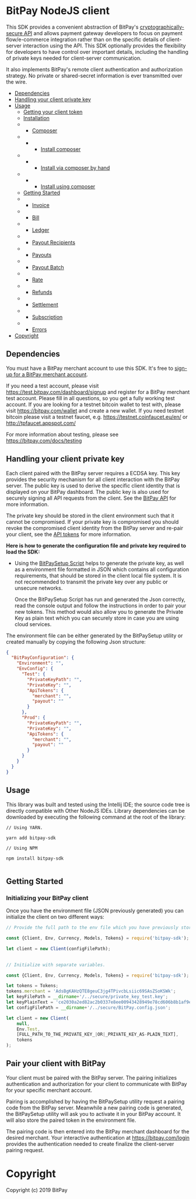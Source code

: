 # BitPay NodeJS client

This SDK provides a convenient abstraction of BitPay's [cryptographically-secure API](https://bitpay.com/api) and allows payment gateway developers to focus on payment flow/e-commerce integration rather than on the specific details of client-server interaction using the API.  This SDK optionally provides the flexibility for developers to have control over important details, including the handling of private keys needed for client-server communication.

It also implements BitPay's remote client authentication and authorization strategy.  No private or shared-secret information is ever transmitted over the wire.

- [Dependencies](GUIDE.md#dependencies)
- [Handling your client private key](GUIDE.md#handling-your-client-private-key)
- [Usage](GUIDE.md#usage)
  - [Getting your client token](GUIDE.md#getting-your-client-token)
  - [Installation](GUIDE.md#installation)
  - - [Composer](GUIDE.md#composer)
  - - - [Install composer](GUIDE.md#install-composer)
  - - - [Install via composer by hand](GUIDE.md#install-via-composer-by-hand)
  - - - [Install using composer](GUIDE.md#install-using-composer)
  - [Getting Started](GUIDE.md#getting-started)
  - - [Invoice](https://github.com/bitpay/php-bitpay-client-v2/blob/master/docs/usage/invoice.md)
  - - [Bill](https://github.com/bitpay/php-bitpay-client-v2/blob/master/docs/usage/bill.md)
  - - [Ledger](https://github.com/bitpay/php-bitpay-client-v2/blob/master/docs/usage/ledger.md)
  - - [Payout Recipients](https://github.com/bitpay/php-bitpay-client-v2/blob/master/docs/usage/payout_recipients.md)
  - - [Payouts](https://github.com/bitpay/php-bitpay-client-v2/blob/master/docs/usage/payouts.md)
  - - [Payout Batch](https://github.com/bitpay/php-bitpay-client-v2/blob/master/docs/usage/payout_batch.md)
  - - [Rate](https://github.com/bitpay/php-bitpay-client-v2/blob/master/docs/usage/rate.md)
  - - [Refunds](https://github.com/bitpay/php-bitpay-client-v2/blob/master/docs/usage/refunds.md)
  - - [Settlement](https://github.com/bitpay/php-bitpay-client-v2/blob/master/docs/usage/settlement.md)
  - - [Subscription](https://github.com/bitpay/php-bitpay-client-v2/blob/master/docs/usage/subscription.md)
  - - [Errors](https://github.com/bitpay/php-bitpay-client-v2/blob/master/docs/usage/errors.md)
- [Copyright](GUIDE.md#copyright)

## Dependencies

You must have a BitPay merchant account to use this SDK.  It's free to [sign-up for a BitPay merchant account](https://bitpay.com/start).

If you need a test account, please visit https://test.bitpay.com/dashboard/signup and register for a BitPay merchant test account. Please fill in all questions, so you get a fully working test account.
If you are looking for a testnet bitcoin wallet to test with, please visit https://bitpay.com/wallet and
create a new wallet.
If you need testnet bitcoin please visit a testnet faucet, e.g. https://testnet.coinfaucet.eu/en/ or http://tpfaucet.appspot.com/

For more information about testing, please see https://bitpay.com/docs/testing

## Handling your client private key

Each client paired with the BitPay server requires a ECDSA key.  This key provides the security mechanism for all client interaction with the BitPay server. The public key is used to derive the specific client identity that is displayed on your BitPay dashboard.  The public key is also used for securely signing all API requests from the client.  See the [BitPay API](https://bitpay.com/api) for more information.

The private key should be stored in the client environment such that it cannot be compromised.  If your private key is compromised you should revoke the compromised client identity from the BitPay server and re-pair your client, see the [API tokens](https://bitpay.com/api-tokens) for more information.

**Here is how to generate the configuration file and private key required to load the SDK:**

* Using the [BitPaySetup Script](https://github.com/bitpay/nodejs-bitpay-client/blob/master/setup/BitPaySetup.ts) helps to generate the private key, as well as a environment file formatted in JSON which contains all configuration requirements, that should be stored in the client local file system. It is not recommended to transmit the private key over any public or unsecure networks.
  
  Once the BitPaySetup Script has run and generated the Json correctly, read the console output and follow the instructions in order to pair your new tokens.
  This method would also allow you to generate the Private Key as plain text which you can securely store in case you are using cloud services.

The environment file can be either generated by the BitPaySetup utility or created manually by copying the following Json structure:

```json
{
  "BitPayConfiguration": {
    "Environment": "",
    "EnvConfig": {
      "Test": {
        "PrivateKeyPath": "",
        "PrivateKey": "",
        "ApiTokens": {
          "merchant": "",
          "payout": ""
        }
      },
      "Prod": {
        "PrivateKeyPath": "",
        "PrivateKey": "",
        "ApiTokens": {
          "merchant": "",
          "payout": ""
        }
      }
    }
  }
}
```


## Usage

This library was built and tested using the Intellij IDE; the source code tree is directly compatible with Other NodeJS IDEs.
Library dependencies can be downloaded by executing the following command at the root of the library:

```node
// Using YARN.

yarn add bitpay-sdk

// Using NPM

npm install bitpay-sdk
        
```
## Getting Started

### Initializing your BitPay client

Once you have the environment file (JSON previously generated) you can initialize the client on two different ways:

```js
// Provide the full path to the env file which you have previously stored securely.

const {Client, Env, Currency, Models, Tokens} = require('bitpay-sdk');

let client = new Client(configFilePath);
        
```

```js
// Initialize with separate variables.

const {Client, Env, Currency, Models, Tokens} = require('bitpay-sdk');

let tokens = Tokens;
tokens.merchant = 'AdsBgKAHzQTE8geuC3jg4TPivcbLsiic69SAsZSoKSWk';
let keyFilePath = __dirname+'/../secure/private_key_test.key';
let keyPlainText = 'ce2030a2ed82ac2b0337e8ee00943428949e78cd606b8b1af9e08be6cdb442fd';
let configFilePath = __dirname+'/../secure/BitPay.config.json';

let client = new Client(
    null,
    Env.Test,
    [FULL_PATH_TO_THE_PRIVATE_KEY_|OR|_PRIVATE_KEY_AS-PLAIN_TEXT],
    tokens
);
```

## Pair your client with BitPay

Your client must be paired with the BitPay server. The pairing initializes authentication and authorization for your client to communicate with BitPay for your specific merchant account.

Pairing is accomplished by having the BitPaySetup utility request a pairing code from the BitPay server.
Meanwhile a new pairing code is generated, the BitPaySetup utility will ask you to activate it in your BitPay account. It will also store the paired token in the environment file.

The pairing code is then entered into the BitPay merchant dashboard for the desired merchant.  Your interactive authentication at https://bitpay.com/login provides the authentication needed to create finalize the client-server pairing request.


# Copyright

Copyright (c) 2019 BitPay